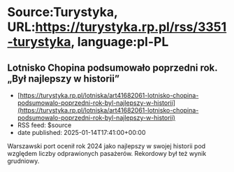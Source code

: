 # Source:Turystyka, URL:https://turystyka.rp.pl/rss/3351-turystyka, language:pl-PL

## Lotnisko Chopina podsumowało poprzedni rok. „Był najlepszy w historii”
 - [https://turystyka.rp.pl/lotniska/art41682061-lotnisko-chopina-podsumowalo-poprzedni-rok-byl-najlepszy-w-historii](https://turystyka.rp.pl/lotniska/art41682061-lotnisko-chopina-podsumowalo-poprzedni-rok-byl-najlepszy-w-historii)
 - RSS feed: $source
 - date published: 2025-01-14T17:41:00+00:00

Warszawski port ocenił rok 2024 jako najlepszy w swojej historii pod względem liczby odprawionych pasażerów. Rekordowy był też wynik grudniowy.

